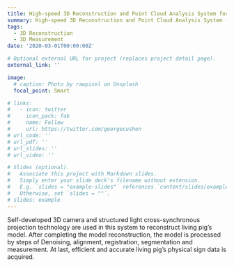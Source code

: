 ```yaml
---
title: High-speed 3D Reconstruction and Point Cloud Analysis System for Moving Targets
summary: High-speed 3D Reconstruction and Point Cloud Analysis System for Moving Targets
tags:
  - 3D Reconstruction
  - 3D Measurement
date: '2020-03-01T00:00:00Z'

# Optional external URL for project (replaces project detail page).
external_link: ''

image:
  # caption: Photo by rawpixel on Unsplash
  focal_point: Smart

# links:
#   - icon: twitter
#     icon_pack: fab
#     name: Follow
#     url: https://twitter.com/georgecushen
# url_code: ''
# url_pdf: ''
# url_slides: ''
# url_video: ''

# Slides (optional).
#   Associate this project with Markdown slides.
#   Simply enter your slide deck's filename without extension.
#   E.g. `slides = "example-slides"` references `content/slides/example-slides.md`.
#   Otherwise, set `slides = ""`.
# slides: example
---
```


Self-developed 3D camera and structured light cross-synchronous projection technology are used in this system to reconstruct living pig’s model. After completing the model reconstruction, the model is processed by steps of Denoising, alignment, registration, segmentation and measurement. At last, efficient and accurate living pig’s physical sign data is acquired.